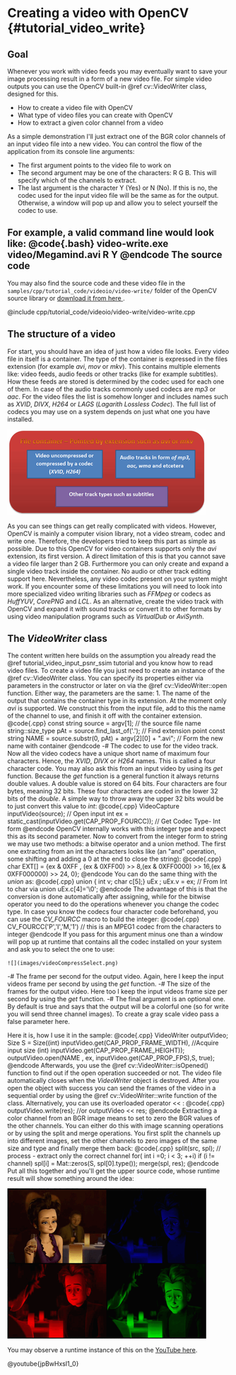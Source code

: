 Creating a video with OpenCV {#tutorial_video_write}
============================

Goal
----

Whenever you work with video feeds you may eventually want to save your image processing result in a
form of a new video file. For simple video outputs you can use the OpenCV built-in @ref cv::VideoWriter
class, designed for this.

-   How to create a video file with OpenCV
-   What type of video files you can create with OpenCV
-   How to extract a given color channel from a video

As a simple demonstration I'll just extract one of the BGR color channels of an input video file
into a new video. You can control the flow of the application from its console line arguments:

-   The first argument points to the video file to work on
-   The second argument may be one of the characters: R G B. This will specify which of the channels
    to extract.
-   The last argument is the character Y (Yes) or N (No). If this is no, the codec used for the
    input video file will be the same as for the output. Otherwise, a window will pop up and allow
    you to select yourself the codec to use.

For example, a valid command line would look like:
@code{.bash}
video-write.exe video/Megamind.avi R Y
@endcode
The source code
---------------

You may also find the source code and these video file in the
`samples/cpp/tutorial_code/videoio/video-write/` folder of the OpenCV source library or [download it
from here ](https://github.com/opencv/opencv/tree/master/samples/cpp/tutorial_code/videoio/video-write/video-write.cpp).

@include cpp/tutorial_code/videoio/video-write/video-write.cpp

The structure of a video
------------------------

For start, you should have an idea of just how a video file looks. Every video file in itself is a
container. The type of the container is expressed in the files extension (for example *avi*, *mov*
or *mkv*). This contains multiple elements like: video feeds, audio feeds or other tracks (like for
example subtitles). How these feeds are stored is determined by the codec used for each one of them.
In case of the audio tracks commonly used codecs are *mp3* or *aac*. For the video files the list is
somehow longer and includes names such as *XVID*, *DIVX*, *H264* or *LAGS* (*Lagarith Lossless
Codec*). The full list of codecs you may use on a system depends on just what one you have
installed.

![](images/videoFileStructure.png)

As you can see things can get really complicated with videos. However, OpenCV is mainly a computer
vision library, not a video stream, codec and write one. Therefore, the developers tried to keep
this part as simple as possible. Due to this OpenCV for video containers supports only the *avi*
extension, its first version. A direct limitation of this is that you cannot save a video file
larger than 2 GB. Furthermore you can only create and expand a single video track inside the
container. No audio or other track editing support here. Nevertheless, any video codec present on
your system might work. If you encounter some of these limitations you will need to look into more
specialized video writing libraries such as *FFMpeg* or codecs as *HuffYUV*, *CorePNG* and *LCL*. As
an alternative, create the video track with OpenCV and expand it with sound tracks or convert it to
other formats by using video manipulation programs such as *VirtualDub* or *AviSynth*.

The *VideoWriter* class
-----------------------

The content written here builds on the assumption you
already read the @ref tutorial_video_input_psnr_ssim tutorial and you know how to read video files. To create a
video file you just need to create an instance of the @ref cv::VideoWriter class. You can specify
its properties either via parameters in the constructor or later on via the @ref cv::VideoWriter::open function.
Either way, the parameters are the same: 1. The name of the output that contains the container type
in its extension. At the moment only *avi* is supported. We construct this from the input file, add
to this the name of the channel to use, and finish it off with the container extension.
@code{.cpp}
const string source      = argv[1];            // the source file name
string::size_type pAt = source.find_last_of('.');   // Find extension point
const string NAME = source.substr(0, pAt) + argv[2][0] + ".avi";   // Form the new name with container
@endcode
-#  The codec to use for the video track. Now all the video codecs have a unique short name of
    maximum four characters. Hence, the *XVID*, *DIVX* or *H264* names. This is called a four
    character code. You may also ask this from an input video by using its *get* function. Because
    the *get* function is a general function it always returns double values. A double value is
    stored on 64 bits. Four characters are four bytes, meaning 32 bits. These four characters are
    coded in the lower 32 bits of the *double*. A simple way to throw away the upper 32 bits would
    be to just convert this value to *int*:
    @code{.cpp}
    VideoCapture inputVideo(source);                                // Open input
    int ex = static_cast<int>(inputVideo.get(CAP_PROP_FOURCC));     // Get Codec Type- Int form
    @endcode
    OpenCV internally works with this integer type and expect this as its second parameter. Now to
    convert from the integer form to string we may use two methods: a bitwise operator and a union
    method. The first one extracting from an int the characters looks like (an "and" operation, some
    shifting and adding a 0 at the end to close the string):
    @code{.cpp}
    char EXT[] = {ex & 0XFF , (ex & 0XFF00) >> 8,(ex & 0XFF0000) >> 16,(ex & 0XFF000000) >> 24, 0};
    @endcode
    You can do the same thing with the *union* as:
    @code{.cpp}
    union { int v; char c[5];} uEx ;
    uEx.v = ex;                              // From Int to char via union
    uEx.c[4]='\0';
    @endcode
    The advantage of this is that the conversion is done automatically after assigning, while for
    the bitwise operator you need to do the operations whenever you change the codec type. In case
    you know the codecs four character code beforehand, you can use the *CV_FOURCC* macro to build
    the integer:
    @code{.cpp}
    CV_FOURCC('P','I','M,'1') // this is an MPEG1 codec from the characters to integer
    @endcode
    If you pass for this argument minus one than a window will pop up at runtime that contains all
    the codec installed on your system and ask you to select the one to use:

    ![](images/videoCompressSelect.png)

-#  The frame per second for the output video. Again, here I keep the input videos frame per second
    by using the *get* function.
-#  The size of the frames for the output video. Here too I keep the input videos frame size per
    second by using the *get* function.
-#  The final argument is an optional one. By default is true and says that the output will be a
    colorful one (so for write you will send three channel images). To create a gray scale video
    pass a false parameter here.

Here it is, how I use it in the sample:
@code{.cpp}
VideoWriter outputVideo;
Size S = Size((int) inputVideo.get(CAP_PROP_FRAME_WIDTH),    //Acquire input size
              (int) inputVideo.get(CAP_PROP_FRAME_HEIGHT));
outputVideo.open(NAME , ex, inputVideo.get(CAP_PROP_FPS),S, true);
@endcode
Afterwards, you use the @ref cv::VideoWriter::isOpened() function to find out if the open operation succeeded or
not. The video file automatically closes when the *VideoWriter* object is destroyed. After you open
the object with success you can send the frames of the video in a sequential order by using the
@ref cv::VideoWriter::write function of the class. Alternatively, you can use its overloaded operator \<\< :
@code{.cpp}
outputVideo.write(res);  //or
outputVideo << res;
@endcode
Extracting a color channel from an BGR image means to set to zero the BGR values of the other
channels. You can either do this with image scanning operations or by using the split and merge
operations. You first split the channels up into different images, set the other channels to zero
images of the same size and type and finally merge them back:
@code{.cpp}
split(src, spl);                 // process - extract only the correct channel
for( int i =0; i < 3; ++i)
   if (i != channel)
      spl[i] = Mat::zeros(S, spl[0].type());
merge(spl, res);
@endcode
Put all this together and you'll get the upper source code, whose runtime result will show something
around the idea:

![](images/resultOutputWideoWrite.png)

You may observe a runtime instance of this on the [YouTube
here](https://www.youtube.com/watch?v=jpBwHxsl1_0).

@youtube{jpBwHxsl1_0}
